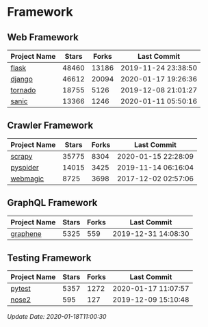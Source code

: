 # Framework

## Web Framework

| Project Name | Stars | Forks | Last Commit |
| ------------ | ----- | ----- | ----------- |
| [flask](https://github.com/pallets/flask) | 48460 | 13186 | 2019-11-24 23:38:50 |
| [django](https://github.com/django/django) | 46612 | 20094 | 2020-01-17 19:26:36 |
| [tornado](https://github.com/tornadoweb/tornado) | 18755 | 5126 | 2019-12-08 21:01:27 |
| [sanic](https://github.com/huge-success/sanic) | 13366 | 1246 | 2020-01-11 05:50:16 |

## Crawler Framework

| Project Name | Stars | Forks | Last Commit |
| ------------ | ----- | ----- | ----------- |
| [scrapy](https://github.com/scrapy/scrapy) | 35775 | 8304 | 2020-01-15 22:28:09 |
| [pyspider](https://github.com/binux/pyspider) | 14015 | 3425 | 2019-11-14 06:16:04 |
| [webmagic](https://github.com/code4craft/webmagic) | 8725 | 3698 | 2017-12-02 02:57:06 |

## GraphQL Framework

| Project Name | Stars | Forks | Last Commit |
| ------------ | ----- | ----- | ----------- |
| [graphene](https://github.com/graphql-python/graphene) | 5325 | 559 | 2019-12-31 14:08:30 |

## Testing Framework

| Project Name | Stars | Forks | Last Commit |
| ------------ | ----- | ----- | ----------- |
| [pytest](https://github.com/pytest-dev/pytest) | 5357 | 1272 | 2020-01-17 11:07:57 |
| [nose2](https://github.com/nose-devs/nose2) | 595 | 127 | 2019-12-09 15:10:48 |

*Update Date: 2020-01-18T11:00:30*